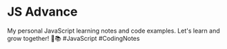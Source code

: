 # JS Advance
My personal JavaScript learning notes and code examples.
Let's learn and grow together! 🚀📚 
#JavaScript #CodingNotes
